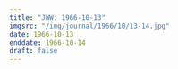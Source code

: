 ```yaml
---
title: "JWW: 1966-10-13"
imgsrc: "/img/journal/1966/10/13-14.jpg"
date: 1966-10-13
enddate: 1966-10-14
draft: false
---
```


<!-- fix pre-formatted input -->
